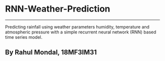 # RNN-Weather-Prediction
---
Predicting rainfall using weather parameters humidity, temperature and atmospheric pressure with a simple recurrent neural network (RNN) based time series model.

## By Rahul Mondal, 18MF3IM31
